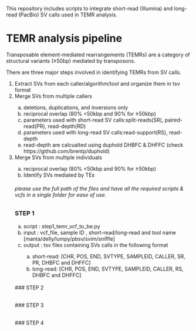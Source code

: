 This repository includes scripts to integrate short-read (Illumina) and long-read (PacBio) SV calls used in TEMR analysis.

# TEMR analysis pipeline

Transposable element-mediated rearrangements (TEMRs) are a category of structural variants (&ge;50bp) mediated by transposons.

There are three major steps involved in identifying TEMRs from SV calls.

<ol>
  <li>Extract SVs from each caller/algorithm/tool and organize them in tsv format</li>
  <li>Merge SVs from multiple callers</li>
  <ol style="list-style-type: lower-alpha">
    <li>deletions, duplications, and inversions only</li>
    <li>reciprocal overlap (80% <50kbp and 90% for &ge;50kbp)</li>
    <li>parameters used with short-read SV calls:split-reads(SR), paired-read(PR), read-depth(RD)</li>
    <li>parameters used with long-read SV calls:read-support(RS), read-depth</li>    
    <li>read-depth are calcualted using duphold DHBFC & DHFFC (check https://github.com/brentp/duphold)</li>
  </ol>
  <li>Merge SVs from multiple individuals</li>
  <ol style="list-style-type: lower-alpha">
    <li>reciprocal overlap (80% <50kbp and 90% for &ge;50kbp)</li>
  <li>Identify SVs mediated by TEs</li>
</ol>

###### please use the full path of the files and have all the required scripts & vcfs in a single folder for ease of use.

### STEP 1
<ol type="a">
  <li>script : step1_temr_vcf_to_be.py
  <li>input : vcf_file, sample ID , short-read/long-read and tool name [manta/delly/lumpy/pbsv/svim/sniffle]</li>
  <li>output : tsv files containing SVs calls in the following format</li>
    <ul style="list-style-type: lower-alpha">
      <li>short-read: [CHR, POS, END, SVTYPE, SAMPLEID, CALLER, SR, PR, DHBFC and DHFFC]</li>
      <li>long-read: [CHR, POS, END, SVTYPE, SAMPLEID, CALLER, RS, DHBFC and DHFFC]</li>
    </ul>
</ol><br>
### STEP 2
<ol>
</ol><br>
### STEP 3
<ol>
</ol><br>
### STEP 4
<ol>
</ol><br>
